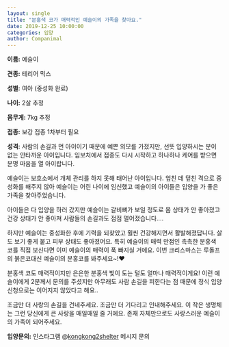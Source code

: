 ```yaml
---
layout: single
title: "분홍색 코가 매력적인 예슬이의 가족을 찾아요."
date: 2019-12-25 10:00:00
categories: 입양
author: Companimal
---
```


**이름:** 예슬이

**견종:** 테리어 믹스

**성별:** 여아 (중성화 완료)

**나이:** 2살 추정

**몸무게:** 7kg 추정

**접종:** 보강 접종 1차부터 필요

**성격:** 사람의 손길과 먼 아이이기 때문에 예쁜 외모를 가졌지만, 선뜻 입양하시는 분이 없는 안타까운 아이입니다. 임보처에서 접종도 다시 시작하고 하나하나 케어를 받으면 분명 마음을 열 아이랍니다.

예슬이는 보호소에서 개체 관리를 하지 못해 태어난 아이입니다. 엎친 데 덮친 격으로 중성화를 해주지 않아 예슬이는 어린 나이에 임신했고 예슬이의 아이들은 입양을 가 좋은 가족을 찾아주었습니다.

아이들은 다 입양을 하러 갔지만 예슬이는 갈비뼈가 보일 정도로 몸 상태가 안 좋아졌고 건강 상태가 안 좋아져 사람들의 손길과도 점점 멀어졌습니다….

하지만 예슬이는 중성화한 후에 기력을 되찾았고 훨씬 건강해지면서 활발해졌답니다. 살도 보기 좋게 붙고 피부 상태도 좋아졌어요. 특히 예슬이의 매력 만점인 촉촉한 분홍색 코를 직접 보신다면 이미 예슬이의 매력이 푹 빠지실 거에요. 이번 크리스마스는 루돌프의 붉은코대신 예슬이의 분홍코를 봐주세요~!♥

분홍색 코도 매력적이지만 은은한 분홍색 빛이 도는 털도 얼마나 매력적이게요! 이런 예슬이에게 2분께서 문의를 주셨지만 아무래도 사람 손길을 피한다는 점 때문에 정식 입양 신청으로는 이어지지 않았다고 해요..

조금만 더 사랑의 손길을 건네주세요. 조금만 더 기다리고 인내해주세요. 이 작은 생명체는 그런 당신에게 큰 사랑을 매일매일 줄 거에요. 존재 자체만으로도 사랑스러운 예슬이의 가족이 되어주세요.

**입양문의:** 인스타그램 @[kongkong2shelter](https://www.instagram.com/kongkong2shelter/) 메시지 문의
